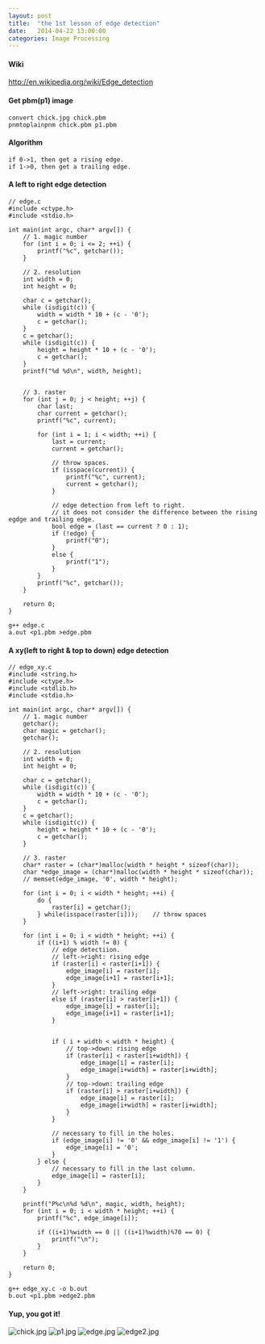 ```yaml
---
layout: post
title:  "the 1st lesson of edge detection"
date:   2014-04-22 13:00:00
categories: Image Processing
---
```


#### Wiki

<http://en.wikipedia.org/wiki/Edge_detection>

#### Get pbm(p1) image

    convert chick.jpg chick.pbm
    pnmtoplainpnm chick.pbm p1.pbm

#### Algorithm

    if 0->1, then get a rising edge.
    if 1->0, then get a trailing edge.

#### A left to right edge detection

    // edge.c
    #include <ctype.h>
    #include <stdio.h>

    int main(int argc, char* argv[]) {
        // 1. magic number
        for (int i = 0; i <= 2; ++i) {
            printf("%c", getchar());
        }

        // 2. resolution
        int width = 0;
        int height = 0;

        char c = getchar();
        while (isdigit(c)) {
            width = width * 10 + (c - '0');
            c = getchar();
        }
        c = getchar();
        while (isdigit(c)) {
            height = height * 10 + (c - '0');
            c = getchar();
        }
        printf("%d %d\n", width, height);


        // 3. raster
        for (int j = 0; j < height; ++j) {
            char last;
            char current = getchar();
            printf("%c", current);

            for (int i = 1; i < width; ++i) {
                last = current;
                current = getchar();

                // throw spaces.
                if (isspace(current)) {
                    printf("%c", current);
                    current = getchar(); 
                }
               
                // edge detection from left to right.
                // it does not consider the difference between the rising egdge and trailing edge.
                bool edge = (last == current ? 0 : 1);
                if (!edge) {
                    printf("0");
                }
                else {
                    printf("1");
                }
            }
            printf("%c", getchar());
        }
      
        return 0;
    }

    g++ edge.c   
    a.out <p1.pbm >edge.pbm

#### A xy(left to right & top to down) edge detection

    // edge_xy.c
    #include <string.h>
    #include <ctype.h>
    #include <stdlib.h>
    #include <stdio.h>

    int main(int argc, char* argv[]) {
        // 1. magic number
        getchar();
        char magic = getchar();
        getchar();
        
        // 2. resolution 
        int width = 0;
        int height = 0;

        char c = getchar();
        while (isdigit(c)) {
            width = width * 10 + (c - '0');
            c = getchar();
        }
        c = getchar();
        while (isdigit(c)) {
            height = height * 10 + (c - '0');
            c = getchar();
        }
      
        // 3. raster
        char* raster = (char*)malloc(width * height * sizeof(char));
        char *edge_image = (char*)malloc(width * height * sizeof(char));
        // memset(edge_image, '0', width * height);

        for (int i = 0; i < width * height; ++i) {
            do {
                raster[i] = getchar();
            } while(isspace(raster[i]));    // throw spaces
        }

        for (int i = 0; i < width * height; ++i) {
            if ((i+1) % width != 0) {
                // edge detectiion.
                // left->right: rising edge
                if (raster[i] < raster[i+1]) {
                    edge_image[i] = raster[i];
                    edge_image[i+1] = raster[i+1];
                }
                // left->right: trailing edge
                else if (raster[i] > raster[i+1]) {
                    edge_image[i] = raster[i];
                    edge_image[i+1] = raster[i+1];
                }

                
                if ( i + width < width * height) {
                    // top->down: rising edge
                    if (raster[i] < raster[i+width]) {
                        edge_image[i] = raster[i];
                        edge_image[i+width] = raster[i+width];
                    }
                    // top->down: trailing edge
                    if (raster[i] > raster[i+width]) {
                        edge_image[i] = raster[i];
                        edge_image[i+width] = raster[i+width];
                    }
                }

                // necessary to fill in the holes.
                if (edge_image[i] != '0' && edge_image[i] != '1') {
                    edge_image[i] = '0';
                }
            } else {
                // necessary to fill in the last column.
                edge_image[i] = raster[i];
            }
        }

        printf("P%c\n%d %d\n", magic, width, height);
        for (int i = 0; i < width * height; ++i) {
            printf("%c", edge_image[i]);
            
            if ((i+1)%width == 0 || ((i+1)%width)%70 == 0) {
                printf("\n");
            }
        }
      
        return 0;
    }

    g++ edge_xy.c -o b.out
    b.out <p1.pbm >edge2.pbm

#### Yup, you got it!

![chick.jpg](http://caigen.github.io/data/2014-04-22-chick.jpg)
![p1.jpg](http://caigen.github.io/data/2014-04-22-p1.jpg)
![edge.jpg](http://caigen.github.io/data/2014-04-22-edge.jpg)
![edge2.jpg](http://caigen.github.io/data/2014-04-22-edge2.jpg)
